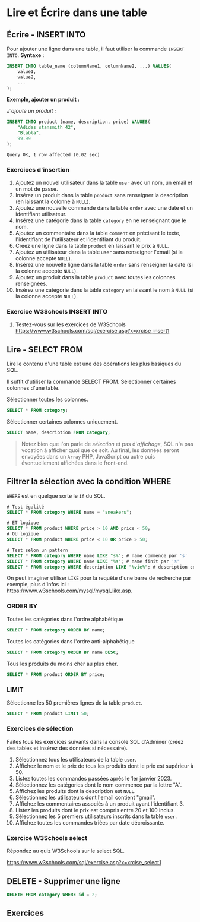# Lire et Écrire dans une table

## Écrire - INSERT INTO

Pour ajouter une ligne dans une table, il faut utiliser la commande `INSERT INTO`.
**Syntaxe :**
```sql
INSERT INTO table_name (columnName1, columnName2, ...) VALUES(
    value1,
    value2,
    ...
);
```

**Exemple, ajouter un produit :**

*J'ajoute un produit :*
```sql
INSERT INTO product (name, description, price) VALUES(
    "Adidas stansmith 42",
    "Blabla",
    99.99
);
```

```
Query OK, 1 row affected (0,02 sec)
```

### Exercices d'insertion

1. Ajoutez un nouvel utilisateur dans la table `user` avec un nom, un email et un mot de passe.
2. Insérez un produit dans la table `product` sans renseigner la description (en laissant la colonne à `NULL`).
3. Ajoutez une nouvelle commande dans la table `order` avec une date et un identifiant utilisateur.
4. Insérez une catégorie dans la table `category` en ne renseignant que le nom.
5. Ajoutez un commentaire dans la table `comment` en précisant le texte, l'identifiant de l'utilisateur et l'identifiant du produit.
6. Créez une ligne dans la table `product` en laissant le prix à `NULL`.
7. Ajoutez un utilisateur dans la table `user` sans renseigner l'email (si la colonne accepte `NULL`).
8. Insérez une nouvelle ligne dans la table `order` sans renseigner la date (si la colonne accepte `NULL`).
9. Ajoutez un produit dans la table `product` avec toutes les colonnes renseignées.
10. Insérez une catégorie dans la table `category` en laissant le nom à `NULL` (si la colonne accepte `NULL`).


### Exercice W3Schools INSERT INTO

1. Testez-vous sur les exercices de W3Schools  
https://www.w3schools.com/sql/exercise.asp?x=xrcise_insert1



## Lire - SELECT FROM

Lire le contenu d'une table est une des opérations les plus basiques du SQL.

Il suffit d'utiliser la commande SELECT FROM.
Sélectionner certaines colonnes d'une table.

Sélectionner toutes les colonnes.
```sql
SELECT * FROM category;
```
Sélectionner certaines colonnes uniquement.
```sql
SELECT name, description FROM category;
```
> Notez bien que l'on parle de *sélection* et pas d'*affichage*, SQL n'a pas vocation à afficher quoi que ce soit. Au final, les données seront envoyées dans un `Array` PHP, JavaScript ou autre puis éventuellement affichées dans le front-end.


## Filtrer la sélection avec la condition WHERE
`WHERE` est en quelque sorte le `if` du SQL.
```sql
# Test égalité
SELECT * FROM category WHERE name = "sneakers"; 

# ET logique
SELECT * FROM product WHERE price > 10 AND price < 50;
# OU logique
SELECT * FROM product WHERE price < 10 OR price > 50;

# Test selon un pattern
SELECT * FROM category WHERE name LIKE "s%"; # name commence par 's'
SELECT * FROM category WHERE name LIKE "%s"; # name finit par 's'
SELECT * FROM category WHERE description LIKE "%vie%"; # description contient 'vie'
```
On peut imaginer utiliser `LIKE` pour la requête d'une barre de recherche par exemple, plus d'infos ici : https://www.w3schools.com/mysql/mysql_like.asp.

### ORDER BY
Toutes les catégories dans l'ordre alphabétique
```sql
SELECT * FROM category ORDER BY name; 
```

Toutes les catégories dans l'ordre anti-alphabétique
```sql
SELECT * FROM category ORDER BY name DESC; 
```

Tous les produits du moins cher au plus cher.
```sql
SELECT * FROM product ORDER BY price;
```

### LIMIT
Sélectionne les 50 premières lignes de la table `product`.
```sql
SELECT * FROM product LIMIT 50;
```

### Exercices de sélection

Faites tous les exercices suivants dans la console SQL d'Adminer (créez des tables et insérez des données si nécessaire).

1. Sélectionnez tous les utilisateurs de la table `user`.
2. Affichez le nom et le prix de tous les produits dont le prix est supérieur à 50.
3. Listez toutes les commandes passées après le 1er janvier 2023.
4. Sélectionnez les catégories dont le nom commence par la lettre "A".
5. Affichez les produits dont la description est `NULL`.
6. Sélectionnez les utilisateurs dont l'email contient "gmail".
7. Affichez les commentaires associés à un produit ayant l'identifiant 3.
8. Listez les produits dont le prix est compris entre 20 et 100 inclus.
9. Sélectionnez les 5 premiers utilisateurs inscrits dans la table `user`.
10. Affichez toutes les commandes triées par date décroissante.

### Exercice W3Schools select

Répondez au quiz W3Schools sur le select SQL.

https://www.w3schools.com/sql/exercise.asp?x=xrcise_select1

## DELETE - Supprimer une ligne
```sql
DELETE FROM category WHERE id = 2;
```

## Exercices